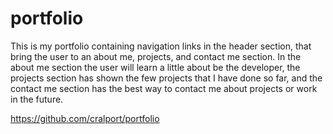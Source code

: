 # portfolio

This is my portfolio containing navigation links in the header section, that bring the user to an about me, projects, and contact me section. In the about me section the user will learn a little about be the developer, the projects section has shown the few projects that I have done so far, and the contact me section has the best way to contact me about projects or work in the future.



https://github.com/cralport/portfolio

